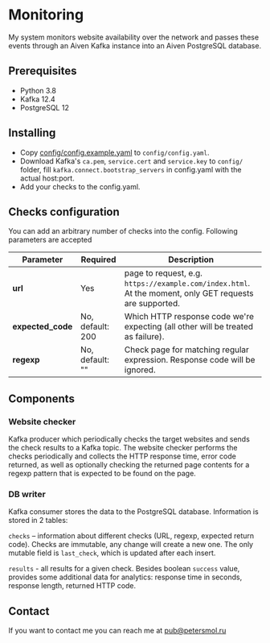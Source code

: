 # Monitoring

My system monitors website availability over the network and passes these events through an Aiven Kafka instance into an Aiven PostgreSQL database.

## Prerequisites

* Python 3.8
* Kafka 12.4
* PostgreSQL 12

## Installing

* Copy [config/config.example.yaml](config/config.example.yaml) to `config/config.yaml`.
* Download Kafka's `ca.pem`, `service.cert` and `service.key` to `config/` folder, fill `kafka.connect.bootstrap_servers` in config.yaml with the actual host:port.
* Add your checks to the config.yaml.
## Checks configuration

You can add an arbitrary number of checks into the config. Following parameters are accepted

| Parameter | Required | Description |
| --- | --- | --- |
| **url** | Yes |  page to request, e.g. `https://example.com/index.html`. At the moment, only GET requests are supported. |
| **expected_code** | No, default: 200 | Which HTTP response code we're expecting (all other will be treated as failure). |
| **regexp** | No, default: "" | Check page for matching regular expression. Response code will be ignored. |

## Components

### Website checker

Kafka producer which periodically checks the target websites and sends the check results to a Kafka topic.
The website checker performs the checks periodically and collects the HTTP response time, error code returned, as well as optionally checking the returned page contents for a regexp pattern that is expected to be found on the
page.

### DB writer

Kafka consumer stores the data to the PostgreSQL database. Information is stored in 2 tables:

`checks` – information about different checks (URL, regexp, expected return code). Checks are immutable, any change will create a new one. The only mutable field is `last_check`, which is updated after each insert.

`results` - all results for a given check. Besides boolean `success` value, provides some additional data for analytics: response time in seconds, response length, returned HTTP code.


## Contact

If you want to contact me you can reach me at <pub@petersmol.ru>
